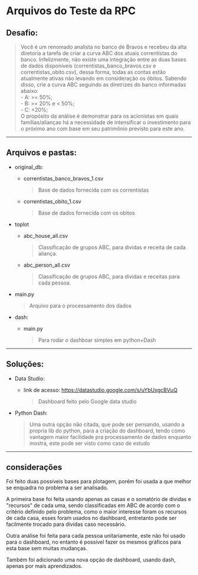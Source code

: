 # Arquivos do Teste da RPC

## Desafio:
>   Você é um renomado analista no banco de Bravos e recebeu da alta diretoria a tarefa de criar a curva ABC dos atuais correntistas do banco. Infelizmente, não existe uma integração entre as duas bases de dados disponíveis (correntistas_banco_bravos.csv e correntistas_obito.csv), dessa forma, todas as contas estão atualmente ativas não levando em consideração os óbitos. Sabendo disso, crie a curva ABC seguindo as diretrizes do banco informadas abaixo: <br> - A: >= 50%;<br> - B: >= 20% e < 50%; <br> - C: <20%; <br> O propósito da análise é demonstrar para os acionistas em quais famílias/alianças há a necessidade de intensificar o investimento para o próximo ano com base em seu patrimônio previsto para este ano.
---

## Arquivos e pastas:



* original_db:
    * correntistas_banco_bravos_1.csv
        > Base de dados fornecida com os correntistas
    * correntistas_obito_1.csv
        > Base de dados fornecida com os obitos 

* toplot
    * abc_house_all.csv
        > Classificação de grupos ABC, para dividas e receita de cada aliança.
    * abc_person_all.csv
        > Classificação de grupos ABC, para dividas e receitas para cada pessoa.

* main.py
    > Arquivo para o processamento dos dados

* dash:
    * main.py
        > Para rodar o dashboar simples em python+Dash
---

## Soluções:

- Data Studio:
    - link de acesso: https://datastudio.google.com/s/uYbUxgcBVuQ
        > Dashboard feito pelo Google data studio

- Python Dash:
    > Uma outra opção não citada, que pode ser pensando, usando a propria lib do python, para a criação do dashboard, tendo como vantagem maior facilidade pra processamento de dados enquanto mostra, este pode ser visto como caso de estudo

---
## considerações 

Foi feito duas possíveis bases para plotagem, porém foi usada a que melhor se enquadra no problema a ser analisado. 


A primeira base foi feita usando apenas as casas e o somatório de dividas e "recursos" de cada uma, sendo classificadas em ABC de acordo com o critério definido pelo problema, como o maior interesse foram os recursos de cada casa, esses foram usados no dashboard, entretanto pode ser facilmente trocado para dividas caso necessário. 


Outra análise foi feita para cada pessoa unitariamente, este não foi usado para o dashboard, no entanto é possível fazer os mesmos gráficos para esta base sem muitas mudanças.


Também foi adicionado uma nova opção de dashboard, usando dash, apenas por mais aprendizados.
